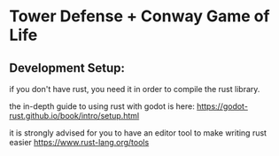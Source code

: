 # Tower Defense + Conway Game of Life


## Development Setup:

if you don't have rust, you need it in order to compile the rust library.

the in-depth guide to using rust with godot is here: https://godot-rust.github.io/book/intro/setup.html

it is strongly advised for you to have an editor tool to make writing rust easier https://www.rust-lang.org/tools